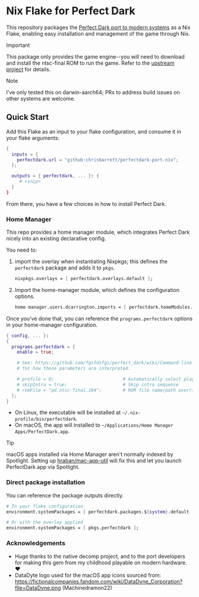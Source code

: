 # Nix Flake for Perfect Dark

This repository packages the [Perfect Dark port to modern systems](https://github.com/fgsfdsfgs/perfect_dark) as a Nix
Flake, enabling easy installation and management of the game through Nix.

> [!IMPORTANT]
> This package only provides the game engine--you will need to download and
> install the ntsc-final ROM to run the game. Refer to the [upstream project](https://github.com/fgsfdsfgs/perfect_dark)
> for details.

> [!NOTE]
> I've only tested this on darwin-aarch64; PRs to address build issues on other
> systems are welcome.

## Quick Start

Add this Flake as an input to your flake configuration, and consume it in your flake arguments:

```nix
{
  inputs = {
    perfectdark.url = "github:chrisbarrett/perfectdark-port-nix";
  };

  outputs = { perfectdark, ... }: {
     # <snip>
  }
}
```

From there, you have a few choices in how to install Perfect Dark.

### Home Manager

This repo provides a home manager module, which integrates Perfect Dark nicely into an existing declarative config.

You need to:

1. import the overlay when instantiating Nixpkgs; this defines the `perfectdark`
   package and adds it to `pkgs`.

   ```nix
   nixpkgs.overlays = [ perfectdark.overlays.default ];
   ```

2. Import the home-manager module, which defines the configuration options.

   ```nix
   home-manager.users.dcarrington.imports = [ perfectdark.homeModules.default ];
   ```

Once you've done that, you can reference the `programs.perfectdark` options in your home-manager configuration.

```nix
{ config, ... }:
{
  programs.perfectdark = {
    enable = true;

    # See: https://github.com/fgsfdsfgs/perfect_dark/wiki/Command-line-parameters
    # for how these parameters are interpreted.

    # profile = 0;                          # Automatically select player file (based on creation order)
    # skipIntro = true;                     # Skip intro sequence
    # romFile = "pd.ntsc-final.z64";        # ROM file name/path override; can be an absolute path
  };
}
```

- On Linux, the executable will be installed at `~/.nix-profile/bin/perfectdark`.
- On macOS, the app will installed to `~/Applications/Home Manager Apps/PerfectDark.app`.

> [!TIP]
> macOS apps installed via Home Manager aren't normally indexed by Spotlight.
> Setting up [hraban/mac-app-util](https://github.com/hraban/mac-app-util) will fix this and let you launch
> PerfectDark.app via Spotlight.

### Direct package installation

You can reference the package outputs directly.

```nix
# In your flake configuration
environment.systemPackages = [ perfectdark.packages.${system}.default ];

# Or with the overlay applied
environment.systemPackages = [ pkgs.perfectdark ];
```

### Acknowledgements

- Huge thanks to the native decomp project, and to the port developers for making this gem from my childhood playable on modern hardware. ❤️
- DataDyte logo used for the macOS app icons sourced from: https://fictionalcompanies.fandom.com/wiki/DataDyne_Corporation?file=DataDyne.png (Machinedramon22)
